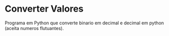 # Converter Valores

Programa em Python que converte binario em decimal e decimal em python (aceita numeros flutuantes). 

